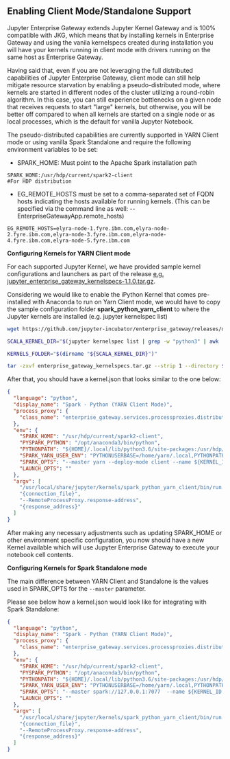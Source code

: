 ## Enabling Client Mode/Standalone Support

Jupyter Enterprise Gateway extends Jupyter Kernel Gateway and is 100% compatible with JKG, which means that by
installing kernels in Enterprise Gateway and using the vanila kernelspecs created during installation you will
have your kernels running in client mode with drivers running on the same host as Enterprise Gateway. 

Having said that, even if you are not leveraging the full distributed capabilities of Jupyter Enterprise Gateway,
client mode can still help mitigate resource starvation by enabling a pseudo-distributed mode,
where kernels are started in different nodes of the cluster utilizing a round-robin algorithm.
In this case, you can still experience bottlenecks on a given node that receives requests to start
"large" kernels, but otherwise, you will be better off compared to when all kernels are started
on a single node or as local processes, which is the default for vanilla Jupyter Notebook.

The pseudo-distributed capabilities are currently supported in YARN Client mode or using vanilla Spark Standalone and 
require the following environment variables to be set:

* SPARK_HOME: Must point to the Apache Spark installation path
```
SPARK_HOME:/usr/hdp/current/spark2-client                            #For HDP distribution
```

* EG_REMOTE_HOSTS must be set to a comma-separated set of FQDN hosts indicating the hosts available for running kernels.
(This can be specified via the command line as well: --EnterpriseGatewayApp.remote_hosts)

```
EG_REMOTE_HOSTS=elyra-node-1.fyre.ibm.com,elyra-node-2.fyre.ibm.com,elyra-node-3.fyre.ibm.com,elyra-node-4.fyre.ibm.com,elyra-node-5.fyre.ibm.com
```

**Configuring Kernels for YARN Client mode**

For each supported Jupyter Kernel, we have provided sample kernel configurations and launchers as part of the release
[e.g. jupyter_enterprise_gateway_kernelspecs-1.1.0.tar.gz](https://github.com/jupyter-incubator/enterprise_gateway/releases/download/v1.1.0/jupyter_enterprise_gateway_kernelspecs-1.1.0.tar.gz).

Considering we would like to enable the iPython Kernel that comes pre-installed with Anaconda to run on
Yarn Client mode, we would have to copy the sample configuration folder **spark_python_yarn_client**
to where the Jupyter kernels are installed (e.g. jupyter kernelspec list)

``` Bash
wget https://github.com/jupyter-incubator/enterprise_gateway/releases/download/v1.1.0/enterprise_gateway_kernelspecs.tar.gz

SCALA_KERNEL_DIR="$(jupyter kernelspec list | grep -w "python3" | awk '{print $2}')"

KERNELS_FOLDER="$(dirname "${SCALA_KERNEL_DIR}")"

tar -zxvf enterprise_gateway_kernelspecs.tar.gz --strip 1 --directory $KERNELS_FOLDER/spark_python_yarn_client/ spark_python_yarn_client/

```

After that, you should have a kernel.json that looks similar to the one below:

```json
{
  "language": "python",
  "display_name": "Spark - Python (YARN Client Mode)",
  "process_proxy": {
    "class_name": "enterprise_gateway.services.processproxies.distributed.DistributedProcessProxy"
  },
  "env": {
    "SPARK_HOME": "/usr/hdp/current/spark2-client",
    "PYSPARK_PYTHON": "/opt/anaconda3/bin/python",
    "PYTHONPATH": "${HOME}/.local/lib/python3.6/site-packages:/usr/hdp/current/spark2-client/python:/usr/hdp/current/spark2-client/python/lib/py4j-0.10.4-src.zip",
    "SPARK_YARN_USER_ENV": "PYTHONUSERBASE=/home/yarn/.local,PYTHONPATH=${HOME}/.local/lib/python3.6/site-packages:/usr/hdp/current/spark2-client/python:/usr/hdp/current/spark2-client/python/lib/py4j-0.10.4-src.zip,PATH=/opt/anaconda2/bin:$PATH",
    "SPARK_OPTS": "--master yarn --deploy-mode client --name ${KERNEL_ID:-ERROR__NO__KERNEL_ID} --conf spark.yarn.submit.waitAppCompletion=false",
    "LAUNCH_OPTS": ""
  },
  "argv": [
    "/usr/local/share/jupyter/kernels/spark_python_yarn_client/bin/run.sh",
    "{connection_file}",
    "--RemoteProcessProxy.response-address",
    "{response_address}"
  ]
}
```

After making any necessary adjustments such as updating SPARK_HOME or other environment specific configuration, you now should have 
a new Kernel available which will use Jupyter Enterprise Gateway to execute your notebook cell contents.

**Configuring Kernels for Spark Standalone mode**

The main difference between YARN Client and Standalone is the values used in SPARK_OPTS for the ```--master``` parameter.

Please see below how a kernel.json would look like for integrating with Spark Standalone:
 
 
```json
{
  "language": "python",
  "display_name": "Spark - Python (YARN Client Mode)",
  "process_proxy": {
    "class_name": "enterprise_gateway.services.processproxies.distributed.DistributedProcessProxy"
  },
  "env": {
    "SPARK_HOME": "/usr/hdp/current/spark2-client",
    "PYSPARK_PYTHON": "/opt/anaconda3/bin/python",
    "PYTHONPATH": "${HOME}/.local/lib/python3.6/site-packages:/usr/hdp/current/spark2-client/python:/usr/hdp/current/spark2-client/python/lib/py4j-0.10.4-src.zip",
    "SPARK_YARN_USER_ENV": "PYTHONUSERBASE=/home/yarn/.local,PYTHONPATH=${HOME}/.local/lib/python3.6/site-packages:/usr/hdp/current/spark2-client/python:/usr/hdp/current/spark2-client/python/lib/py4j-0.10.4-src.zip,PATH=/opt/anaconda2/bin:$PATH",
    "SPARK_OPTS": "--master spark://127.0.0.1:7077  --name ${KERNEL_ID:-ERROR__NO__KERNEL_ID} --conf spark.yarn.submit.waitAppCompletion=false",
    "LAUNCH_OPTS": ""
  },
  "argv": [
    "/usr/local/share/jupyter/kernels/spark_python_yarn_client/bin/run.sh",
    "{connection_file}",
    "--RemoteProcessProxy.response-address",
    "{response_address}"
  ]
}
```
